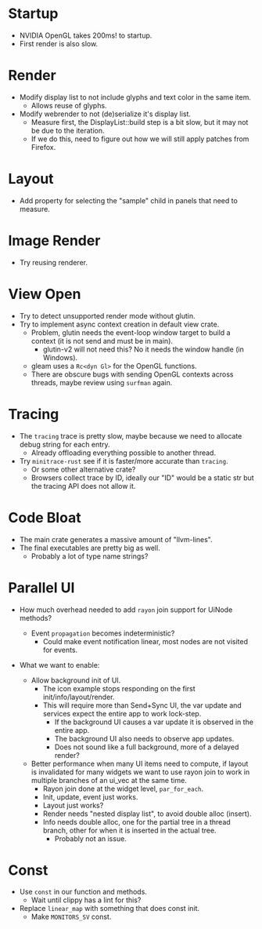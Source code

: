 # Startup

* NVIDIA OpenGL takes 200ms! to startup.
* First render is also slow.

# Render

* Modify display list to not include glyphs and text color in the same item.
  - Allows reuse of glyphs.
* Modify webrender to not (de)serialize it's display list.
  - Measure first, the DisplayList::build step is a bit slow, but it may not be due to the iteration.
  - If we do this, need to figure out how we will still apply patches from Firefox.

# Layout

* Add property for selecting the "sample" child in panels that need to measure.

# Image Render

* Try reusing renderer.

# View Open

* Try to detect unsupported render mode without glutin.
* Try to implement async context creation in default view crate.
    - Problem, glutin needs the event-loop window target to build a context (it is not send and must be in main).
      - glutin-v2 will not need this? No it needs the window handle (in Windows).
    - gleam uses a `Rc<dyn Gl>` for the OpenGL functions.
    - There are obscure bugs with sending OpenGL contexts across threads, maybe review using `surfman` again.

# Tracing

* The `tracing` trace is pretty slow, maybe because we need to allocate debug string for each entry.
  - Already offloading everything possible to another thread.
* Try `minitrace-rust` see if it is faster/more accurate than `tracing`.
  - Or some other alternative crate?
  - Browsers collect trace by ID, ideally our "ID" would be a static str but the tracing API does not allow it.

# Code Bloat

* The main crate generates a massive amount of "llvm-lines".
* The final executables are pretty big as well.
  - Probably a lot of type name strings?

# Parallel UI

* How much overhead needed to add `rayon` join support for UiNode methods?
    * Event `propagation` becomes indeterministic?
      - Could make event notification linear, most nodes are not visited for events.

* What we want to enable:
  - Allow background init of UI.
    - The icon example stops responding on the first init/info/layout/render.
    - This will require more than Send+Sync UI, the var update and services expect the entire app to work lock-step.
      - If the background UI causes a var update it is observed in the entire app.
      - The background UI also needs to observe app updates.
      - Does not sound like a full background, more of a delayed render?
  - Better performance when many UI items need to compute, if layout is invalidated for many widgets we want to use rayon join to work
    in multiple branches of an ui_vec at the same time.
    - Rayon join done at the widget level, `par_for_each`.
    - Init, update, event just works.
    - Layout just works?
    - Render needs "nested display list", to avoid double alloc (insert).
    - Info needs double alloc, one for the partial tree in a thread branch, other for when it is inserted in the actual tree.
      - Probably not an issue.

# Const

* Use `const` in our function and methods.
  - Wait until clippy has a lint for this?
* Replace `linear_map` with something that does const init.
  - Make `MONITORS_SV` const.